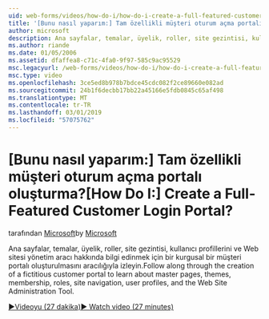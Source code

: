 ```yaml
---
uid: web-forms/videos/how-do-i/how-do-i-create-a-full-featured-customer-login-portal
title: '[Bunu nasıl yaparım:] Tam özellikli müşteri oturum açma portalı oluşturma? | Microsoft Docs'
author: microsoft
description: Ana sayfalar, temalar, üyelik, roller, site gezintisi, kullanıcı profilleri hakkında bilgi edinmek için bir kurgusal bir müşteri portalı oluşturulmasını üzerinden takip etmek ve...
ms.author: riande
ms.date: 01/05/2006
ms.assetid: dfaffea8-c71c-4fa0-9f97-585c9ac95529
msc.legacyurl: /web-forms/videos/how-do-i/how-do-i-create-a-full-featured-customer-login-portal
msc.type: video
ms.openlocfilehash: 3ce5ed8b978b7bdce45cdc082f2ce89660e082ad
ms.sourcegitcommit: 24b1f6decbb17bb22a45166e5fdb0845c65af498
ms.translationtype: MT
ms.contentlocale: tr-TR
ms.lasthandoff: 03/01/2019
ms.locfileid: "57075762"
---
```

<a name="how-do-i-create-a-full-featured-customer-login-portal"></a><span data-ttu-id="94f6e-104">[Bunu nasıl yaparım:] Tam özellikli müşteri oturum açma portalı oluşturma?</span><span class="sxs-lookup"><span data-stu-id="94f6e-104">[How Do I:] Create a Full-Featured Customer Login Portal?</span></span>
====================
<span data-ttu-id="94f6e-105">tarafından [Microsoft](https://github.com/microsoft)</span><span class="sxs-lookup"><span data-stu-id="94f6e-105">by [Microsoft](https://github.com/microsoft)</span></span>

<span data-ttu-id="94f6e-106">Ana sayfalar, temalar, üyelik, roller, site gezintisi, kullanıcı profillerini ve Web sitesi yönetim aracı hakkında bilgi edinmek için bir kurgusal bir müşteri portalı oluşturulmasını aracılığıyla izleyin.</span><span class="sxs-lookup"><span data-stu-id="94f6e-106">Follow along through the creation of a fictitious customer portal to learn about master pages, themes, membership, roles, site navigation, user profiles, and the Web Site Administration Tool.</span></span>

[<span data-ttu-id="94f6e-107">&#9654;Videoyu (27 dakika)</span><span class="sxs-lookup"><span data-stu-id="94f6e-107">&#9654; Watch video (27 minutes)</span></span>](https://channel9.msdn.com/Blogs/ASP-NET-Site-Videos/how-do-i-create-a-full-featured-customer-login-portal)
